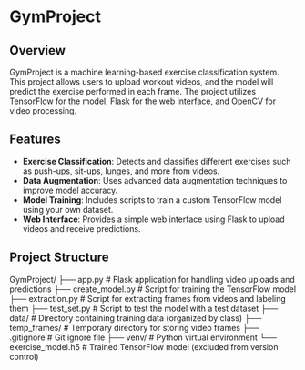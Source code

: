 # GymProject

## Overview

GymProject is a machine learning-based exercise classification system. This project allows users to upload workout videos, and the model will predict the exercise performed in each frame. The project utilizes TensorFlow for the model, Flask for the web interface, and OpenCV for video processing.

## Features

- **Exercise Classification**: Detects and classifies different exercises such as push-ups, sit-ups, lunges, and more from videos.
- **Data Augmentation**: Uses advanced data augmentation techniques to improve model accuracy.
- **Model Training**: Includes scripts to train a custom TensorFlow model using your own dataset.
- **Web Interface**: Provides a simple web interface using Flask to upload videos and receive predictions.

## Project Structure

GymProject/
├── app.py                 # Flask application for handling video uploads and predictions
├── create_model.py        # Script for training the TensorFlow model
├── extraction.py          # Script for extracting frames from videos and labeling them
├── test_set.py            # Script to test the model with a test dataset
├── data/                  # Directory containing training data (organized by class)
├── temp_frames/           # Temporary directory for storing video frames
├── .gitignore             # Git ignore file
├── venv/                  # Python virtual environment
└── exercise_model.h5      # Trained TensorFlow model (excluded from version control)

